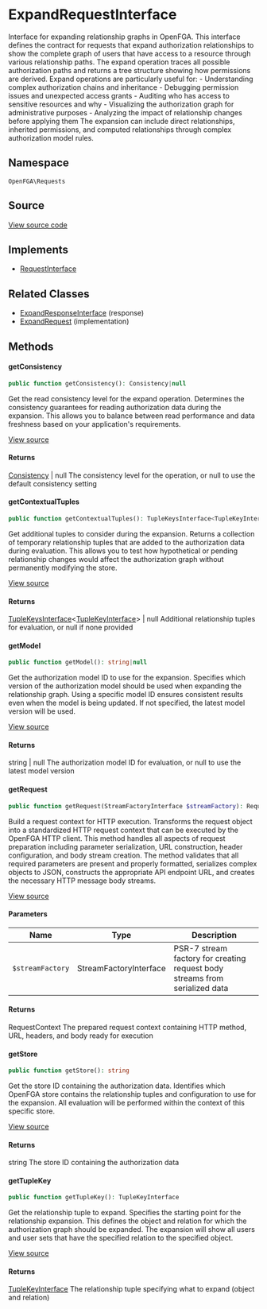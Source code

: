 # ExpandRequestInterface

Interface for expanding relationship graphs in OpenFGA. This interface defines the contract for requests that expand authorization relationships to show the complete graph of users that have access to a resource through various relationship paths. The expand operation traces all possible authorization paths and returns a tree structure showing how permissions are derived. Expand operations are particularly useful for: - Understanding complex authorization chains and inheritance - Debugging permission issues and unexpected access grants - Auditing who has access to sensitive resources and why - Visualizing the authorization graph for administrative purposes - Analyzing the impact of relationship changes before applying them The expansion can include direct relationships, inherited permissions, and computed relationships through complex authorization model rules.

## Namespace
`OpenFGA\Requests`

## Source
[View source code](https://github.com/evansims/openfga-php/blob/main/src/Requests/ExpandRequestInterface.php)

## Implements
* [RequestInterface](RequestInterface.md)

## Related Classes
* [ExpandResponseInterface](Responses/ExpandResponseInterface.md) (response)
* [ExpandRequest](Requests/ExpandRequest.md) (implementation)



## Methods

                                                                                    
#### getConsistency


```php
public function getConsistency(): Consistency|null
```

Get the read consistency level for the expand operation. Determines the consistency guarantees for reading authorization data during the expansion. This allows you to balance between read performance and data freshness based on your application&#039;s requirements.

[View source](https://github.com/evansims/openfga-php/blob/main/src/Requests/ExpandRequestInterface.php#L46)


#### Returns
[Consistency](Models/Enums/Consistency.md) &#124; null
 The consistency level for the operation, or null to use the default consistency setting

#### getContextualTuples


```php
public function getContextualTuples(): TupleKeysInterface<TupleKeyInterface>|null
```

Get additional tuples to consider during the expansion. Returns a collection of temporary relationship tuples that are added to the authorization data during evaluation. This allows you to test how hypothetical or pending relationship changes would affect the authorization graph without permanently modifying the store.

[View source](https://github.com/evansims/openfga-php/blob/main/src/Requests/ExpandRequestInterface.php#L58)


#### Returns
[TupleKeysInterface](Models/Collections/TupleKeysInterface.md)&lt;[TupleKeyInterface](Models/TupleKeyInterface.md)&gt; &#124; null
 Additional relationship tuples for evaluation, or null if none provided

#### getModel


```php
public function getModel(): string|null
```

Get the authorization model ID to use for the expansion. Specifies which version of the authorization model should be used when expanding the relationship graph. Using a specific model ID ensures consistent results even when the model is being updated. If not specified, the latest model version will be used.

[View source](https://github.com/evansims/openfga-php/blob/main/src/Requests/ExpandRequestInterface.php#L70)


#### Returns
string &#124; null
 The authorization model ID for evaluation, or null to use the latest model version

#### getRequest


```php
public function getRequest(StreamFactoryInterface $streamFactory): RequestContext
```

Build a request context for HTTP execution. Transforms the request object into a standardized HTTP request context that can be executed by the OpenFGA HTTP client. This method handles all aspects of request preparation including parameter serialization, URL construction, header configuration, and body stream creation. The method validates that all required parameters are present and properly formatted, serializes complex objects to JSON, constructs the appropriate API endpoint URL, and creates the necessary HTTP message body streams.

[View source](https://github.com/evansims/openfga-php/blob/main/src/Requests/RequestInterface.php#L57)

#### Parameters
| Name | Type | Description |
|------|------|-------------|
| `$streamFactory` | StreamFactoryInterface | PSR-7 stream factory for creating request body streams from serialized data |

#### Returns
RequestContext
 The prepared request context containing HTTP method, URL, headers, and body ready for execution

#### getStore


```php
public function getStore(): string
```

Get the store ID containing the authorization data. Identifies which OpenFGA store contains the relationship tuples and configuration to use for the expansion. All evaluation will be performed within the context of this specific store.

[View source](https://github.com/evansims/openfga-php/blob/main/src/Requests/ExpandRequestInterface.php#L81)


#### Returns
string
 The store ID containing the authorization data

#### getTupleKey


```php
public function getTupleKey(): TupleKeyInterface
```

Get the relationship tuple to expand. Specifies the starting point for the relationship expansion. This defines the object and relation for which the authorization graph should be expanded. The expansion will show all users and user sets that have the specified relation to the specified object.

[View source](https://github.com/evansims/openfga-php/blob/main/src/Requests/ExpandRequestInterface.php#L93)


#### Returns
[TupleKeyInterface](Models/TupleKeyInterface.md)
 The relationship tuple specifying what to expand (object and relation)

